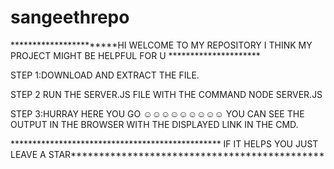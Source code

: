 # sangeethrepo



***********************HI WELCOME TO MY REPOSITORY I THINK MY PROJECT MIGHT BE HELPFUL FOR U *********************


   STEP 1:DOWNLOAD AND EXTRACT THE FILE. 
   
   STEP 2 RUN THE SERVER.JS FILE WITH THE COMMAND NODE SERVER.JS 
   
   STEP 3:HURRAY HERE YOU GO ☺☺☺☺☺☺☺☺☺ YOU CAN SEE THE OUTPUT IN THE BROWSER WITH THE DISPLAYED LINK IN THE CMD. 
   


************************************************ IF IT HELPS YOU JUST LEAVE A STAR*********************************************




